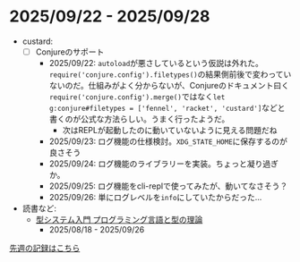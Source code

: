 # 2025/09/22 - 2025/09/28

- custard:
    - [ ] Conjureのサポート
        - 2025/09/22: `autoload`が悪さしているという仮説は外れた。`require('conjure.config').filetypes()`の結果側前後で変わっていないのだ。仕組みがよく分からないが、Conjureのドキュメント曰く`require('conjure.config').merge()`ではなく`let g:conjure#filetypes = ['fennel', 'racket', 'custard']`などと書くのが公式な方法らしい。うまく行ったようだ。
            - 次はREPLが起動したのに動いていないように見える問題だね
        - 2025/09/23: ログ機能の仕様検討。`XDG_STATE_HOME`に保存するのが良さそう
        - 2025/09/24: ログ機能のライブラリーを実装。ちょっと凝り過ぎか。
        - 2025/09/25: ログ機能をcli-replで使ってみたが、動いてなさそう？
        - 2025/09/26: 単にログレベルを`info`にしていたからだった...
- 読書など:
    - [型システム入門 プログラミング言語と型の理論](https://www.ohmsha.co.jp/book/9784274069116/)
        - 2025/08/18 - 2025/09/26

[先週の記録はこちら](https://github.com/igrep/daily-commits/blob/5a33331e309aab9305a0a55e7130f0998814dd24/yesterday.md)
